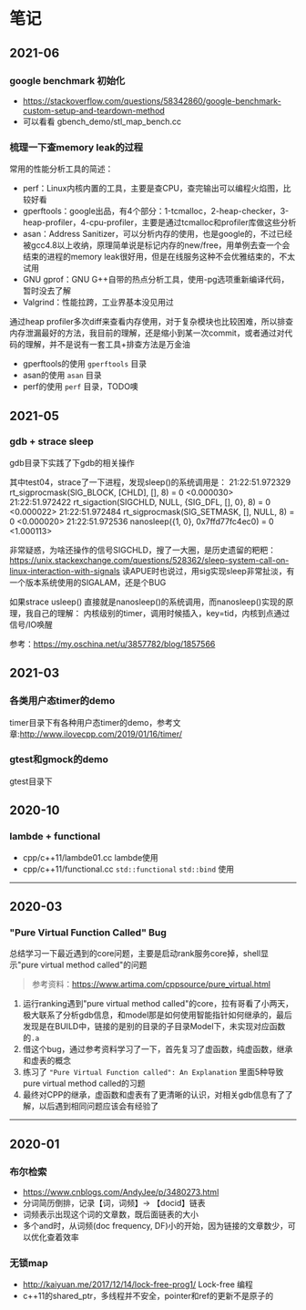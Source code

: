 # 笔记

## 2021-06

### google benchmark 初始化

- https://stackoverflow.com/questions/58342860/google-benchmark-custom-setup-and-teardown-method
- 可以看看 gbench_demo/stl_map_bench.cc

### 梳理一下查memory leak的过程

常用的性能分析工具的简述：

- perf：Linux内核内置的工具，主要是查CPU，查完输出可以编程火焰图，比较好看
- gperftools：google出品，有4个部分：1-tcmalloc，2-heap-checker，3-heap-profiler，4-cpu-profiler，主要是通过tcmalloc和profiler库做这些分析
- asan：Address Sanitizer，可以分析内存的使用，也是google的，不过已经被gcc4.8以上收纳，原理简单说是标记内存的new/free，用单例去查一个会结束的进程的memory leak很好用，但是在线服务这种不会优雅结束的，不太试用
- GNU gprof：GNU G++自带的热点分析工具，使用-pg选项重新编译代码，暂时没去了解
- Valgrind：性能拉跨，工业界基本没见用过

通过heap profiler多次diff来查看内存使用，对于复杂模块也比较困难，所以排查内存泄漏最好的方法，我目前的理解，还是缩小到某一次commit，或者通过对代码的理解，并不是说有一套工具+排查方法是万金油

- gperftools的使用 `gperftools` 目录
- asan的使用 `asan` 目录
- perf的使用 `perf` 目录，TODO噢

## 2021-05

### gdb + strace sleep

gdb目录下实践了下gdb的相关操作

其中test04，strace了一下进程，发现sleep()的系统调用是：
21:22:51.972329 rt_sigprocmask(SIG_BLOCK, [CHLD], [], 8) = 0 <0.000030>
21:22:51.972422 rt_sigaction(SIGCHLD, NULL, {SIG_DFL, [], 0}, 8) = 0 <0.000022>
21:22:51.972484 rt_sigprocmask(SIG_SETMASK, [], NULL, 8) = 0 <0.000020>
21:22:51.972536 nanosleep({1, 0}, 0x7ffd77fc4ec0) = 0 <1.000113>

非常疑惑，为啥还操作的信号SIGCHLD，搜了一大圈，是历史遗留的粑粑：https://unix.stackexchange.com/questions/528362/sleep-system-call-on-linux-interaction-with-signals
读APUE时也说过，用sig实现sleep非常扯淡，有一个版本系统使用的SIGALAM，还是个BUG

如果strace usleep() 直接就是nanosleep()的系统调用，而nanosleep()实现的原理，我自己的理解：
内核级别的timer，调用时候插入，key=tid，内核到点通过信号/IO唤醒

参考：https://my.oschina.net/u/3857782/blog/1857566

## 2021-03

### 各类用户态timer的demo

timer目录下有各种用户态timer的demo，参考文章:http://www.ilovecpp.com/2019/01/16/timer/

### gtest和gmock的demo

gtest目录下

## 2020-10

### lambde + functional

- cpp/c++11/lambde01.cc lambde使用
- cpp/c++11/functional.cc `std::functional` `std::bind` 使用

------

## 2020-03

### "Pure Virtual Function Called" Bug

总结学习一下最近遇到的core问题，主要是启动rank服务core掉，shell显示"pure virtual method called"的问题

> 参考资料：<https://www.artima.com/cppsource/pure_virtual.html>

1. 运行ranking遇到"pure virtual method called"的core，拉有哥看了小两天，极大联系了分析gdb信息，和model那是如何使用智能指针如何继承的，最后发现是在BUILD中，链接的是别的目录的子目录Model下，未实现对应函数的`.a`
2. 借这个bug，通过参考资料学习了一下，首先复习了虚函数，纯虚函数，继承和虚表的概念
3. 练习了 `"Pure Virtual Function called": An Explanation` 里面5种导致pure virtual method called的习题
4. 最终对CPP的继承，虚函数和虚表有了更清晰的认识，对相关gdb信息有了了解，以后遇到相同问题应该会有经验了

------

## 2020-01

### 布尔检索

- <https://www.cnblogs.com/AndyJee/p/3480273.html>
- 分词简历倒排，记录【词，词频】-> 【docid】链表
- 词频表示出现这个词的文章数，既后面链表的大小
- 多个and时，从词频(doc frequency, DF)小的开始，因为链接的文章数少，可以优化查着效率

### 无锁map

- <http://kaiyuan.me/2017/12/14/lock-free-prog1/> Lock-free 编程
- c++11的shared_ptr，多线程并不安全，pointer和ref的更新不是原子的
